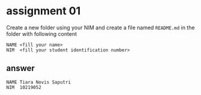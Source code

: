 # assignment 01
Create a new folder using your NIM and create a file named `README.md` in the folder with following content

```
NAME <fill your name>
NIM  <fill your student identification number>
```


## answer 


```
NAME Tiara Novis Saputri 
NIM  10219052
```
